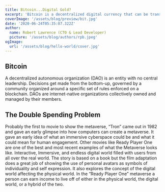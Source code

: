 ```yaml
---
title: Bitcoin...Digital Gold?
excerpt: 'Bitcoin is a decentralized digital currency that can be transferred on the peer-to-peer bitcoin network. Bitcoin transactions are verified by network nodes through cryptography and recorded in a public distributed ledger called a blockchain. ...'
coverImage: '/assets/blog/preview/bit.jpg'
date: '2020-06-24T05:35:07.322Z'
author: 
  name: Robert Lawrence (CTO & Lead Developer)
  picture: '/assets/blog/authors/rpb.jpeg'
ogImage:
  url: '/assets/blog/hello-world/cover.jpg'
---
```

## Bitcoin
A decentralized autonomous organization (DAO) is an entity with no central leadership. Decisions get made from the bottom-up, governed by a community organized around a specific set of rules enforced on a blockchain. DAOs are internet-native organizations collectively owned and managed by their members.  

## The Double Spending Problem

Probably the first to movie to show the metaverse,  “Tron” came out in 1982  and gave an early glimpse into how computers can create a metaverse. It gave an early idea of what an immersive cyberspace could be and what it could mean for human engagement. Other movies like Ready Player One are one of the best and most recent examples of what the Metaverse looks like. Interactive, Immersive, and endless digital world filled with users from all over the real world. The story is based on a book but the film adaptation does a great job of showing the use of personal avatars as symbols of individuality and self expression. It also explores the concept of the digital world affecting the physical world. In the “Ready Player One” metaverse a person can earn income to live off of either in the physical world, the digital world, or a hybrid of the two. 